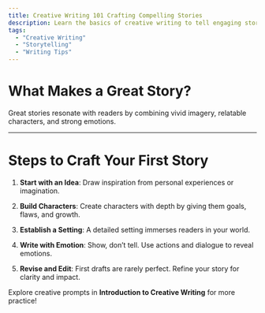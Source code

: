 ```yaml
---
title: Creative Writing 101 Crafting Compelling Stories
description: Learn the basics of creative writing to tell engaging stories.
tags:
  - "Creative Writing"
  - "Storytelling"
  - "Writing Tips"
---
```


# What Makes a Great Story?

Great stories resonate with readers by combining vivid imagery, relatable characters, and strong emotions.

---

# Steps to Craft Your First Story

1. **Start with an Idea**: Draw inspiration from personal experiences or imagination.

2. **Build Characters**: Create characters with depth by giving them goals, flaws, and growth.

3. **Establish a Setting**: A detailed setting immerses readers in your world.

4. **Write with Emotion**: Show, don’t tell. Use actions and dialogue to reveal emotions.

5. **Revise and Edit**: First drafts are rarely perfect. Refine your story for clarity and impact.

Explore creative prompts in **Introduction to Creative Writing** for more practice!

